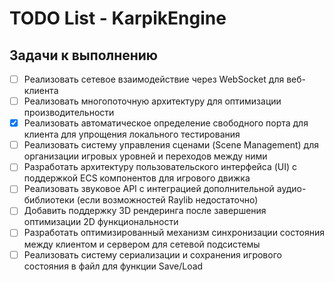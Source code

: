 # TODO List - KarpikEngine

## Задачи к выполнению

- [ ] Реализовать сетевое взаимодействие через WebSocket для веб-клиента
- [ ] Реализовать многопоточную архитектуру для оптимизации производительности
- [x] Реализовать автоматическое определение свободного порта для клиента для упрощения локального тестирования
- [ ] Реализовать систему управления сценами (Scene Management) для организации игровых уровней и переходов между ними
- [ ] Разработать архитектуру пользовательского интерфейса (UI) с поддержкой ECS компонентов для игрового движка
- [ ] Реализовать звуковое API с интеграцией дополнительной аудио-библиотеки (если возможностей Raylib недостаточно)
- [ ] Добавить поддержку 3D рендеринга  после завершения оптимизации 2D функциональности
- [ ] Разработать оптимизированный механизм синхронизации состояния между клиентом и сервером для сетевой подсистемы
- [ ] Реализовать систему сериализации и сохранения игрового состояния в файл для функции Save/Load